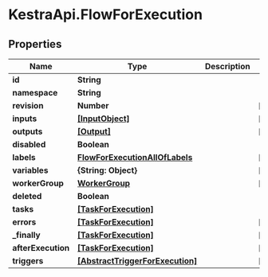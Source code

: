 # KestraApi.FlowForExecution

## Properties

Name | Type | Description | Notes
------------ | ------------- | ------------- | -------------
**id** | **String** |  | 
**namespace** | **String** |  | 
**revision** | **Number** |  | [optional] 
**inputs** | [**[InputObject]**](InputObject.md) |  | [optional] 
**outputs** | [**[Output]**](Output.md) |  | [optional] 
**disabled** | **Boolean** |  | 
**labels** | [**FlowForExecutionAllOfLabels**](FlowForExecutionAllOfLabels.md) |  | [optional] 
**variables** | **{String: Object}** |  | [optional] 
**workerGroup** | [**WorkerGroup**](WorkerGroup.md) |  | [optional] 
**deleted** | **Boolean** |  | 
**tasks** | [**[TaskForExecution]**](TaskForExecution.md) |  | 
**errors** | [**[TaskForExecution]**](TaskForExecution.md) |  | [optional] 
**_finally** | [**[TaskForExecution]**](TaskForExecution.md) |  | [optional] 
**afterExecution** | [**[TaskForExecution]**](TaskForExecution.md) |  | [optional] 
**triggers** | [**[AbstractTriggerForExecution]**](AbstractTriggerForExecution.md) |  | [optional] 


